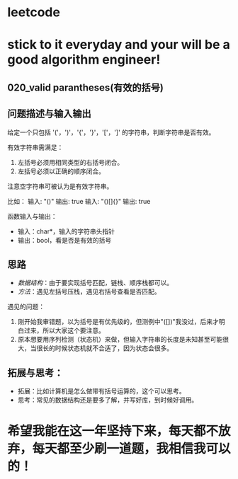 # leetcode
# stick to it everyday and your will be a good algorithm engineer!
## 020_valid parantheses(有效的括号)
## 问题描述与输入输出

给定一个只包括 '('，')'，'{'，'}'，'['，']' 的字符串，判断字符串是否有效。

有效字符串需满足：
1. 左括号必须用相同类型的右括号闭合。
2. 左括号必须以正确的顺序闭合。

注意空字符串可被认为是有效字符串。

比如：
		输入: "()"
		输出: true
		输入: "()[]{}"
		输出: true
	
函数输入与输出：
* 输入：char*，输入的字符串头指针
* 输出：bool，看是否是有效的括号
	 
## 思路			
*  _数据结构_：由于要实现括号匹配，链栈、顺序栈都可以。
*  _方法_：遇见左括号压栈，遇见右括号查看是否匹配。
    
遇见的问题：
1. 刚开始我审错题，以为括号是有优先级的，但测例中"([])"我没过，后来才明白过来，所以大家这个要注意。
2. 原本想要用序列检测（状态机）来做，但输入字符串的长度是未知甚至可能很大，当很长的时候状态机就不合适了，因为状态会很多。

## 拓展与思考：
* 拓展：比如计算机是怎么做带有括号运算的，这个可以思考。
* 思考：常见的数据结构还是要多了解，并写好库，到时候好调用。
        
# 希望我能在这一年坚持下来，每天都不放弃，每天都至少刷一道题，我相信我可以的！
